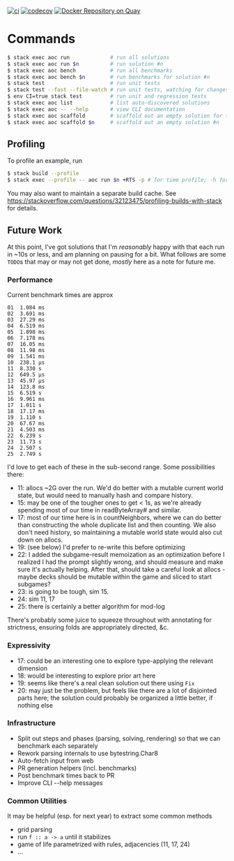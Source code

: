 [![ci](https://github.com/jamesdabbs/advent-of-code-2020/workflows/hs/badge.svg)](https://github.com/jamesdabbs/advent-of-code-2020/actions?query=workflow%3Ahs)
[![codecov](https://codecov.io/gh/jamesdabbs/advent-of-code-2020/branch/main/graph/badge.svg?token=8U4K1HOI01)](https://codecov.io/gh/jamesdabbs/advent-of-code-2020)
[![Docker Repository on Quay](https://quay.io/repository/jamesdabbs/advent-of-code-2020/status "Docker Repository on Quay")](https://quay.io/repository/jamesdabbs/advent-of-code-2020)

# Commands

```bash
$ stack exec aoc run             # run all solutions
$ stack exec aoc run $n          # run solution #n
$ stack exec aoc bench           # run all benchmarks
$ stack exec aoc bench $n        # run benchmarks for solution #n
$ stack test                     # run unit tests
$ stack test --fast --file-watch # run unit tests, watching for changes
$ env CI=true stack test         # run unit and regression tests
$ stack exec aoc list            # list auto-discovered solutions
$ stack exec aoc -- --help       # view CLI documentation
$ stack exec aoc scaffold        # scaffold out an empty solution for the next unsolved day
$ stack exec aoc scaffold $n     # scaffold out an empty solution #n
```

## Profiling

To profile an example, run

```bash
$ stack build --profile
$ stack exec --profile -- aoc run $n +RTS -p # for time profile; -h for memory
```

You may also want to maintain a separate build cache.
See https://stackoverflow.com/questions/32123475/profiling-builds-with-stack for details.

## Future Work

At this point, I've got solutions that I'm _reasonably_ happy with that each run in ~10s or less, and am planning on pausing for a bit. What follows are some `TODO`s that may or may not get done, _mostly_ here as a note for future me.

### Performance

Current benchmark times are approx

    01  1.084 ms
    02  3.691 ms
    03  27.29 ms
    04  6.519 ms
    05  1.898 ms
    06  7.178 ms
    07  16.05 ms
    08  11.98 ms
    09  1.541 ms
    10  238.1 μs
    11  8.330 s
    12  649.5 μs
    13  45.97 μs
    14  123.8 ms
    15  6.519 s
    16  9.961 ms
    17  1.011 s
    18  17.17 ms
    19  1.110 s
    20  67.67 ms
    21  4.503 ms
    22  6.239 s
    23  11.73 s
    24  2.507 s
    25  2.749 s

I'd love to get each of these in the sub-second range. Some possibilities there:

* 11: allocs ~2G over the run. We'd do better with a mutable current world state, but would need to manually hash and compare history.
* 15: may be one of the tougher ones to get < 1s, as we're already spending most of our time in readByteArray# and similar.
* 17: most of our time here is in countNeighbors, where we can do better than constructing the whole duplicate list and then counting. We also don't need history, so maintaining a mutable world state would also cut down on allocs.
* 19: (see below) I'd prefer to re-write this before optimizing
* 22: I added the subgame-result memoization as an optimization before I realized I had the prompt slightly wrong, and should measure and make sure it's actually helping. After that, should take a careful look at allocs - maybe decks should be mutable within the game and sliced to start subgames?
* 23: is going to be tough, sim 15.
* 24: sim 11, 17
* 25: there is certainly a better algorithm for mod-log

There's probably some juice to squeeze throughout with annotating for strictness, ensuring folds are appropriately directed, &c.

### Expressivity

* 17: could be an interesting one to explore type-applying the relevant dimension
* 18: would be interesting to explore prior art here
* 19: seems like there's a real clean solution out there using `Fix`
* 20: may just be the problem, but feels like there are a lot of disjointed parts here; the solution could probably be organized a little better, if nothing else

### Infrastructure

* Split out steps and phases (parsing, solving, rendering) so that we can benchmark each separately
* Rework parsing internals to use bytestring.Char8
* Auto-fetch input from web
* PR generation helpers (incl. benchmarks)
* Post benchmark times back to PR
* Improve CLI --help messages

### Common Utilities

It may be helpful (esp. for next year) to extract some common methods

* grid parsing
* run `f :: a -> a` until it stabilizes
* game of life parametrized with rules, adjacencies (11, 17, 24)
* ...
